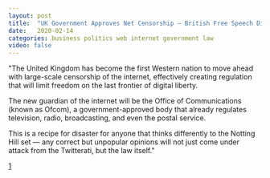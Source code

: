 ```yaml
---
layout: post
title:  "UK Government Approves Net Censorship – British Free Speech Dies"
date:   2020-02-14
categories: business politics web internet government law
video: false
---
```


"The United Kingdom has become the first Western nation to move ahead with large-scale censorship of the internet, effectively creating regulation that will limit freedom on the last frontier of digital liberty.

The new guardian of the internet will be the Office of Communications (known as Ofcom), a government-approved body that already regulates television, radio, broadcasting, and even the postal service.

This is a recipe for disaster for anyone that thinks differently to the Notting Hill set — any correct but unpopular opinions will not just come under attack from the Twitterati, but the law itself."

[1]

[1]: //www.zerohedge.com/political/uk-government-approves-net-censorship-british-free-speech-dies


